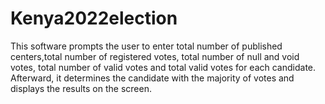 # Kenya2022election
This software prompts the user to enter total number of published centers,total number of registered votes, total number of null and void votes, total number of valid votes and total valid votes for each candidate. Afterward, it determines the candidate with the majority of votes and displays the results on the screen.
